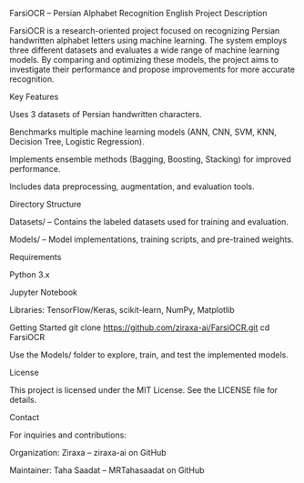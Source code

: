 FarsiOCR – Persian Alphabet Recognition
English
Project Description

FarsiOCR is a research-oriented project focused on recognizing Persian handwritten alphabet letters using machine learning. The system employs three different datasets and evaluates a wide range of machine learning models. By comparing and optimizing these models, the project aims to investigate their performance and propose improvements for more accurate recognition.

Key Features

Uses 3 datasets of Persian handwritten characters.

Benchmarks multiple machine learning models (ANN, CNN, SVM, KNN, Decision Tree, Logistic Regression).

Implements ensemble methods (Bagging, Boosting, Stacking) for improved performance.

Includes data preprocessing, augmentation, and evaluation tools.

Directory Structure

Datasets/ – Contains the labeled datasets used for training and evaluation.

Models/ – Model implementations, training scripts, and pre-trained weights.

Requirements

Python 3.x

Jupyter Notebook

Libraries: TensorFlow/Keras, scikit-learn, NumPy, Matplotlib

Getting Started
git clone https://github.com/ziraxa-ai/FarsiOCR.git
cd FarsiOCR


Use the Models/ folder to explore, train, and test the implemented models.

License

This project is licensed under the MIT License. See the LICENSE file for details.

Contact

For inquiries and contributions:

Organization: Ziraxa – ziraxa-ai on GitHub

Maintainer: Taha Saadat – MRTahasaadat on GitHub
